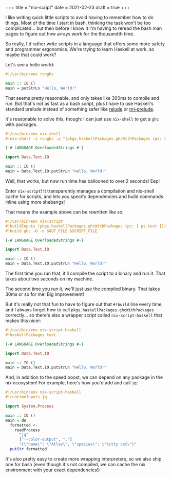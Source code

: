 +++
title = "nix-script"
date = 2021-02-23
draft = true
+++

I like writing quick little scripts to avoid having to remember how to do things.
Most of the time I start in bash, thinking the task won't be too complicated... but then before I know it I'm having to reread the bash man pages to figure out how arrays work for the thousandth time.

So really, I'd rather write scripts in a language that offers some more safety and programmer ergonomics.
We're trying to learn Haskell at work, so maybe that could work?

Let's see a hello world:

```haskell
#!/usr/bin/env runghc

main :: IO ()
main = putStrLn "Hello, World!"
```

That seems pretty reasonable, and only takes like 300ms to compile and run.
But that's not as fast as a bash script, plus I have to use Haskell's standard prelude instead of something safer like [relude](https://kowainik.github.io/projects/relude) or [nri-prelude](http://hackage.haskell.org/package/nri-prelude).

It's reasonable to solve this, though: I can just use `nix-shell` to get a `ghc` with packages.

```haskell
#!/usr/bin/env nix-shell
#!nix-shell -i runghc -p "(pkgs.haskellPackages.ghcWithPackages (ps: [ ps.text ]))"

{-# LANGUAGE OverloadedStrings #-}

import Data.Text.IO

main :: IO ()
main = Data.Text.IO.putStrLn "Hello, World!"
```

Well, that works, but now run time has ballooned to over 2 seconds!
Eep!

Enter `nix-script`!
It transparently manages a compilation and nix-shell cache for scripts, and lets you specify dependencies and build commands inline using more shebangs!

That means the example above can be rewritten like so:

```haskell
#!/usr/bin/env nix-script
#!buildInputs (pkgs.haskellPackages.ghcWithPackages (ps: [ ps.text ]))
#!build ghc -O -o $OUT_FILE $SCRIPT_FILE

{-# LANGUAGE OverloadedStrings #-}

import Data.Text.IO

main :: IO ()
main = Data.Text.IO.putStrLn "Hello, World!"
```

The first time you run that, it'll compile the script to a binary and run it.
That takes about two seconds on my machine.

The second time you run it, we'll just use the compiled binary.
That takes 30ms or so for me!
Big improvement!

But it's really not that fun to have to figure out that `#!build` line every time, and I always forget how to call `pkgs.haskellPackages.ghcWithPackages` correctly... so there's also a wrapper script called `nix-script-haskell` that makes this nicer:

```haskell
#!/usr/bin/env nix-script-haskell
#!haskellPackages text

{-# LANGUAGE OverloadedStrings #-}

import Data.Text.IO

main :: IO ()
main = Data.Text.IO.putStrLn "Hello, World!"
```

And, in addition to the speed boost, we can depend on any package in the nix ecosystem!
For example, here's how you'd add and call `jq`:

```haskell
#!/usr/bin/env nix-script-haskell
#!runtimeInputs jq

import System.Process

main :: IO ()
main = do
  formatted <-
    readProcess
      "jq"
      ["--color-output", "."]
      "{\"name\": \"Atlas\", \"species\": \"kitty cat\"}"
  putStr formatted
```

It's also pretty easy to create more wrapping interpreters, so we also ship one for bash (even though it's not compiled, we can cache the nix environment with your exact dependencies!)
